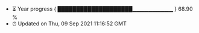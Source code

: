 - ⏳ Year progress { ████████████████████▁▁▁▁▁▁▁▁▁▁ } 68.90 %
- ⏰ Updated on Thu, 09 Sep 2021 11:16:52 GMT

